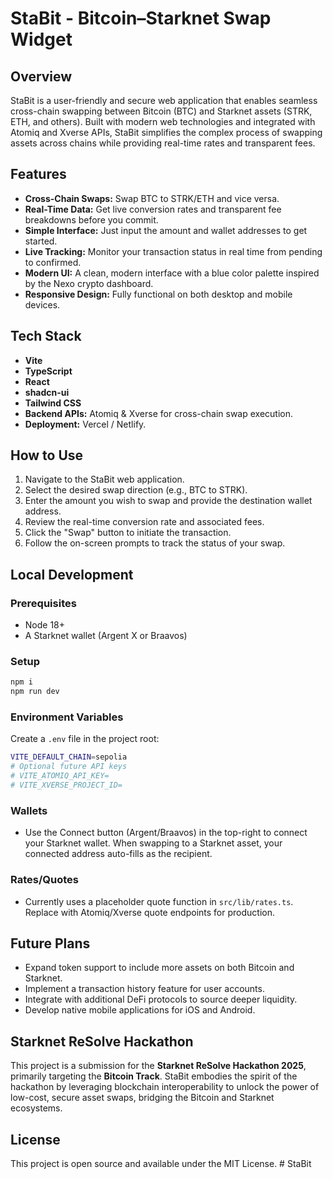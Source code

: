 # StaBit - Bitcoin–Starknet Swap Widget

## Overview
StaBit is a user-friendly and secure web application that enables seamless cross-chain swapping between Bitcoin (BTC) and Starknet assets (STRK, ETH, and others). Built with modern web technologies and integrated with Atomiq and Xverse APIs, StaBit simplifies the complex process of swapping assets across chains while providing real-time rates and transparent fees.


## Features
*   **Cross-Chain Swaps:** Swap BTC to STRK/ETH and vice versa.
*   **Real-Time Data:** Get live conversion rates and transparent fee breakdowns before you commit.
*   **Simple Interface:** Just input the amount and wallet addresses to get started.
*   **Live Tracking:** Monitor your transaction status in real time from pending to confirmed.
*   **Modern UI:** A clean, modern interface with a blue color palette inspired by the Nexo crypto dashboard.
*   **Responsive Design:** Fully functional on both desktop and mobile devices.

## Tech Stack
*   **Vite**
*   **TypeScript**
*   **React**
*   **shadcn-ui**
*   **Tailwind CSS**
*   **Backend APIs:** Atomiq & Xverse for cross-chain swap execution.
*   **Deployment:** Vercel / Netlify.

## How to Use
1.  Navigate to the StaBit web application.
2.  Select the desired swap direction (e.g., BTC to STRK).
3.  Enter the amount you wish to swap and provide the destination wallet address.
4.  Review the real-time conversion rate and associated fees.
5.  Click the "Swap" button to initiate the transaction.
6.  Follow the on-screen prompts to track the status of your swap.

## Local Development

### Prerequisites
- Node 18+
- A Starknet wallet (Argent X or Braavos)

### Setup
```bash
npm i
npm run dev
```

### Environment Variables
Create a `.env` file in the project root:
```bash
VITE_DEFAULT_CHAIN=sepolia
# Optional future API keys
# VITE_ATOMIQ_API_KEY=
# VITE_XVERSE_PROJECT_ID=
```

### Wallets
- Use the Connect button (Argent/Braavos) in the top-right to connect your Starknet wallet. When swapping to a Starknet asset, your connected address auto-fills as the recipient.

### Rates/Quotes
- Currently uses a placeholder quote function in `src/lib/rates.ts`. Replace with Atomiq/Xverse quote endpoints for production.

## Future Plans
*   Expand token support to include more assets on both Bitcoin and Starknet.
*   Implement a transaction history feature for user accounts.
*   Integrate with additional DeFi protocols to source deeper liquidity.
*   Develop native mobile applications for iOS and Android.

## Starknet ReSolve Hackathon
This project is a submission for the **Starknet ReSolve Hackathon 2025**, primarily targeting the **Bitcoin Track**. StaBit embodies the spirit of the hackathon by leveraging blockchain interoperability to unlock the power of low-cost, secure asset swaps, bridging the Bitcoin and Starknet ecosystems.

## License
This project is open source and available under the MIT License.    # StaBit  

